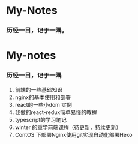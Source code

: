 #  My-Notes
### 历经一日，记于一隅。



#  My-notes
### 历经一日，记于一隅



1. 前端的一些基础知识
2. nginx的基本使用和部署
3. react的一些小dom 实例
4. 我做的react-redux简单易懂的教程
5. typescript的学习笔记
6. winter 的重学前端课程（待更新，持续更新）
7. ContOS 下部署Nginx使用git实现自动化部署Hexo